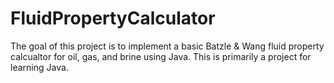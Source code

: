 # FluidPropertyCalculator

The goal of this project is to implement a basic Batzle & Wang fluid property calcualtor for oil, gas, and brine using Java. This is primarily a project for learning Java.

